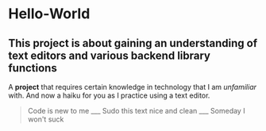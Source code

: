 # Hello-World
## This project is about gaining an understanding of text editors and various backend library functions
A **project** that requires certain knowledge in technology that I am *unfamiliar* with. And now a haiku for you as I practice using a text editor. 
>Code is new to me ___ Sudo this text nice and clean ___ Someday I won't suck
>
